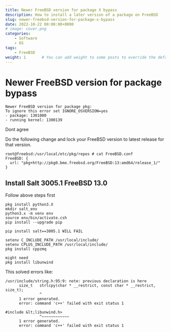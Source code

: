 ```yaml
---
title: Newer FreeBSD version for package X bypass
description: How to install a later version of a package on FreeBSD
slug: newer-freebsd-version-for-package-x-bypass
date: 2022-10-22 00:00:00+0000
# image: cover.png
categories:
    - Software
    - OS
tags:
    - FreeBSD
weight: 1       # You can add weight to some posts to override the default sorting (date descending)
---
```

# Newer FreeBSD version for package bypass

```
Newer FreeBSD version for package pkg:
To ignore this error set IGNORE_OSVERSION=yes
- package: 1301000
- running kernel: 1300139
```

Dont agree

Do the following change and lock your FreeBSD version to latest release for that version.

```
root@freebsd:/usr/local/etc/pkg/repos # cat FreeBSD.conf
FreeBSD: {
  url: "pkg+http://pkg0.bme.freebsd.org/FreeBSD:13:amd64/release_1/"
}
```

## Install Salt 3005.1 FreeBSD 13.0

Follow above steps first

```
pkg install python3.X
mkdir salt_env
python3.x -m venv env
source env/bin/activate.csh
pip install --upgrade pip

pip install salt==3005.1 WILL FAIL

setenv C_INCLUDE_PATH /usr/local/include/
setenv CPLUS_INCLUDE_PATH /usr/local/include/
pkg install cppzmq

might need
pkg install libunwind
```

This solved errors like:

```
/usr/include/string.h:95:9: note: previous declaration is here
      size_t   strlcpy(char * __restrict, const char * __restrict, size_t);
               ^
      1 error generated.
      error: command 'c++' failed with exit status 1
```

```
#include &lt;libunwind.h>
               ^~~~~~~~~~~~~
      1 error generated.
      error: command 'c++' failed with exit status 1
```